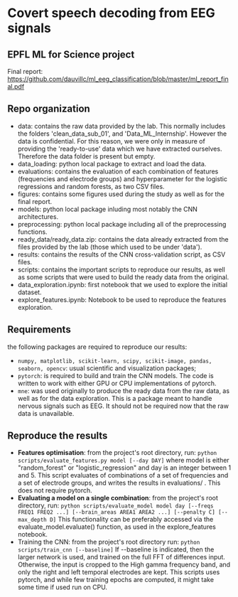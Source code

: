 # Covert speech decoding from EEG signals
## EPFL ML for Science project
Final report: https://github.com/dauvillc/ml_eeg_classification/blob/master/ml_report_final.pdf
## Repo organization
* data: contains the raw data provided by the lab. This normally includes the folders 'clean_data_sub_01', 
  and 'Data_ML_Internship'. However the data is confidential. For this reason, we were only in measure of providing
  the 'ready-to-use' data which we have extracted ourselves. Therefore the data folder is present but empty.
* data_loading: python local package to extract and load the data.
* evaluations: contains the evaluation of each combination of features (frequencies and electrode groups) and hyperparameter for the logistic regressions and random forests, as two CSV files.
* figures: contains some figures used during the study as well as for the final report.
* models: python local package inluding most notably the CNN architectures.
* preprocessing: python local package including all of the preprocessing functions.
* ready_data/ready_data.zip: contains the data already extracted from the files provided by the lab (those which used to
  be under 'data').
* results: contains the results of the CNN cross-validation script, as CSV files.
* scripts: contains the important scripts to reproduce our results, as well as some scripts that were used to build the ready data from the original.
* data_exploration.ipynb: first notebook that we used to explore the initial dataset.
* explore_features.ipynb: Notebook to be used to reproduce the features exploration.

## Requirements
the following packages are required to reproduce our results:
* ```numpy, matplotlib, scikit-learn, scipy, scikit-image, pandas, seaborn, opencv```: usual scientific and visualization packages;
* ```pytorch```: is required to build and train the CNN models. The code is written to work with either GPU or CPU implementations of pytorch.
* ```mne```: was used originally to produce the ready data from the raw data, as well as for the data exploration. This is a package meant to handle nervous signals such as EEG. It should not be required now that the raw data is unavailable.

## Reproduce the results
* **Features optimisation**: from the project's root directory, run:
  ```python scripts/evaluate_features.py model [--day DAY]```
  where model is either "random_forest" or "logistic_regression" and day is an integer between 1 and 5.
  This script evaluates of combinations of a set of frequencies and a set of electrode groups, and writes
  the results in evaluations/ . This does not require pytorch.
 * **Evaluating a model on a single combination**: from the project's root directory, run:
  ```python scripts/evaluate_model model day [--freqs FREQ1 FREQ2 ...] [--brain_areas AREA1 AREA2 ...] [--penalty C] [--max_depth D]```
  This functionality can be preferably accessed via the evaluate_model.evaluate() function, as used in the explore_features notebook.
  * Training the CNN: from the project's root directory run:
  ```python scripts/train_cnn [--baseline]```
  If --baseline is indicated, then the larger network is used, and trained on the full FFT of differences input.
  Otherwise, the input is cropped to the High gamma frequency band, and only the right and left temporal electrodes
  are kept. This scripts uses pytorch, and while few training epochs are computed, it might take some time if used 
  run on CPU.
